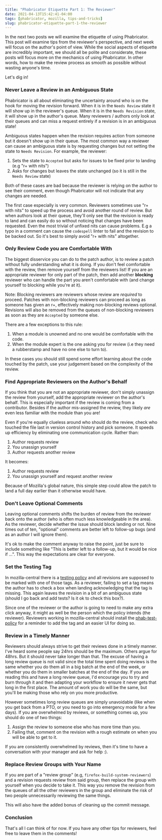 ```yaml
---
title: "Phabricator Etiquette Part 1: The Reviewer"
date: 2021-04-13T15:42:41-04:00
tags: [phabricator, mozilla, tips-and-tricks]
slug: phabricator-etiquette-part-1-the-reviewer
---
```


In the next two posts we will examine the etiquette of using Phabricator. This post will examine
tips from the reviewer's perspective, and next week will focus on the author's point of view.
While the social aspects of etiquette are incredibly important, we should all be polite and
considerate, these posts will focus more on the mechanics of using Phabricator. In other words, how
to make the review process as smooth as possible without wasting anyone's time.

Let's dig in!

<!--more-->

### Never Leave a Review in an Ambiguous State

Phabricator is all about eliminating the uncertainty around who is on the hook for moving the
revision forward. When it is in the `Needs Review` state it will show up in the reviewer's queue.
When it is in the `Needs Revision` state, it will show up in the author's queue. Many reviewers /
authors only look at their queues and can miss a request entirely if a revision is in an ambiguous
state!

Ambiguous states happen when the revision requires action from someone but it doesn't show up in
their queue. The most common way a reviewer can cause an ambiguous state is by requesting changes
but not setting the state to `Needs Revision`. For example, the reviewer:

1. Sets the state to `Accepted` but asks for issues to be fixed prior to landing (e.g "r+ with
   nits")
2. Asks for changes but leaves the state unchanged (so it is still in the `Needs Review` state)

Both of these cases are bad because the reviewer is relying on the author to see their comment, even
though Phabricator will not indicate that any changes are needed.

The first case especially is very common. Reviewers sometimes use "r+ with nits" to speed up the
process and avoid another round of review. But when authors look at their queue, they'll only see
that the revision is ready to land and can easily do so without noticing that changes have been
requested. Even the most trivial of unfixed nits can cause problems. E.g a typo in a comment can
cause the `codespell` linter to fail and the revision to be backed out. So it's best to simply avoid
"r+ with nits" altogether.


### Only Review Code you are Comfortable With

The biggest disservice you can do to the patch author, is to review a patch without fully
understanding what it is doing. If you don't feel comfortable with the review, then remove yourself
from the reviewers list! If you are an appropriate reviewer for only part of the patch, then add
another **blocking** reviewer who can handle the part you aren't comfortable with (and change
yourself to blocking while you're at it).

Note: Blocking reviewers are reviewers whose review are *required* to proceed. Patches with
non-blocking reviewers can proceed as long as someone has given an r+, effectively making
non-blocking reviews optional. Revisions will also be removed from the queues of non-blocking
reviewers as soon as they are `Accepted` by someone else.

There are a few exceptions to this rule:

1. When a module is unowned and no one would be comfortable with the code.
2. When the module expert is the one asking you for review (i.e they need a rubberstamp and have no
   one else to turn to).

In these cases you should still spend some effort learning about the code touched by the patch,
use your judgement based on the complexity of the review.


### Find Appropriate Reviewers on the Author's Behalf

If you think that you are not an appropriate reviewer, don't simply unassign the review from
yourself, add the appropriate reviewer on the author's behalf. This is especially important if the
review is coming from a contributor. Besides if the author mis-assigned the review, they likely
*are* even less familiar with the module than you are!

Even if you're equally clueless around who should do the review, check who touched the file last in
version control history and pick someone. It speeds up efficiency by eliminating one communication
cycle. Rather than:

1. Author requests review
2. You unassign yourself
3. Author requests another review

It becomes:

1. Author requests review
2. You unassign yourself and request another review

Because of Mozilla's global nature, this simple step could allow the patch to land a full day
earlier than it otherwise would have.


### Don't Leave Optional Comments

Leaving optional comments shifts the burden of review from the reviewer back onto the author (who is
often much less knowledgeable in the area). As the reviewer, decide whether the issue should block
landing or not. Nine times out of ten, "optional" comments are better left to follow-up bugs (and as
an author I will ignore them).

It's ok to make the comment anyway to raise the point, just be sure to include something like "This
is better left to a follow-up, but it would be nice if ...". This way the expectations are clear for
everyone.


### Set the Testing Tag

In mozilla-central there is a [testing
policy](https://firefox-source-docs.mozilla.org/testing/testing-policy/index.html) and all revisions
are supposed to be marked with one of those tags. As a reviewer, failing to set a tag means the
author has to check a box when landing acknowledging that the tag is missing. This again leaves the
revision in a bit of an ambiguous state (should I go back and add tests? Is it ok to check this
box?).

Since one of the reviewer or the author is going to need to make any extra click anyway, it might as
well be the person which the policy intends (the reviewer). Reviewers working in mozilla-central
should install the
[phab-test-policy](https://addons.mozilla.org/en-US/firefox/addon/phab-test-policy/) for a reminder
to add the tag and an easier UI for doing so.


### Review in a Timely Manner

Reviewers should always strive to get their reviews done in a timely manner. I've heard some
people say 24hrs should be the maximum. Others argue for 48hrs. But it should never take longer than
that. The excuse of having a long review queue is not valid since the total time spent doing reviews is
the same whether you do them all in a big batch at the end of the week, or whether you do them in
smaller batches at the end of the day. If you are reading this and have a long review queue, I'd
encourage you to try and burn through it and then adapting your workflow to ensure it never gets
that long in the first place. The amount of work you do will be the same, but you'll be making those
who rely on you more productive.

However sometimes long review queues are simply unavoidable (like when you get back from a PTO, or
you need to go into emergency mode for a few days). If you are overwhelmed by reviews, or something
comes up, you should do one of two things:

1. Assign the review to someone else who has more time than you.
2. Failing that, comment on the revision with a rough estimate on when you will be able to get to
   it.

If you are consistently overwhelmed by reviews, then it's time to have a conversation with your
manager and ask for help :).


### Replace Review Groups with Your Name

If you are part of a "review group" (e.g, `firefox-build-system-reviewers`) and a revision requests
review from said group, then replace the group with yourself when you decide to take it. This way
you remove the revision from the queues of all the other reviewers in the group and eliminate the
risk of two people unnecessarily reviewing the same things.

This will also have the added bonus of cleaning up the commit message.


### Conclusion

That's all I can think of for now. If you have any other tips for reviewers, feel free to leave them
in the comments!
